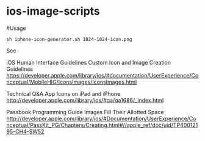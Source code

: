 ios-image-scripts
=================


#Usage
```
sh iphone-icon-generator.sh 1024-1024-icon.png

```


See

iOS Human Interface Guidelines
Custom Icon and Image Creation Guidelines
https://developer.apple.com/library/ios/#documentation/UserExperience/Conceptual/MobileHIG/IconsImages/IconsImages.html

Technical Q&A
App Icons on iPad and iPhone
http://developer.apple.com/library/ios/#qa/qa1686/_index.html

Passbook Programming Guide
Images Fill Their Allotted Space
http://developer.apple.com/library/ios/#Documentation/UserExperience/Conceptual/PassKit_PG/Chapters/Creating.html#//apple_ref/doc/uid/TP40012195-CH4-SW52